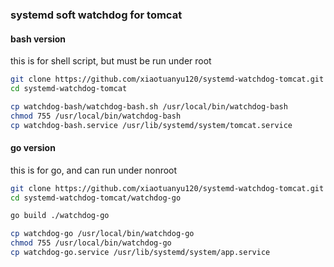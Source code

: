 ### systemd soft watchdog for tomcat
#### bash version
this is for shell script, but must be run under root
``` bash
git clone https://github.com/xiaotuanyu120/systemd-watchdog-tomcat.git
cd systemd-watchdog-tomcat

cp watchdog-bash/watchdog-bash.sh /usr/local/bin/watchdog-bash
chmod 755 /usr/local/bin/watchdog-bash
cp watchdog-bash.service /usr/lib/systemd/system/tomcat.service
```
#### go version
this is for go, and can run under nonroot
``` bash
git clone https://github.com/xiaotuanyu120/systemd-watchdog-tomcat.git
cd systemd-watchdog-tomcat/watchdog-go

go build ./watchdog-go

cp watchdog-go /usr/local/bin/watchdog-go
chmod 755 /usr/local/bin/watchdog-go
cp watchdog-go.service /usr/lib/systemd/system/app.service
```